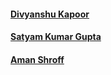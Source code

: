 #### [Divyanshu Kapoor](https://github.com/divyanshukapoor)

#### [Satyam Kumar Gupta](https://github.com/satyam0298)

#### [Aman Shroff](https://github.com/astro6026)

